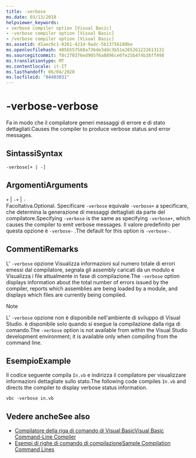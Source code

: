 ```yaml
---
title: -verbose
ms.date: 03/13/2018
helpviewer_keywords:
- verbose compiler option [Visual Basic]
- -verbose compiler option [Visual Basic]
- /verbose compiler option [Visual Basic]
ms.assetid: d1aec0c1-0261-421d-9adc-5b13756100be
ms.openlocfilehash: 405b557568a736de3ddc3b51e265261222613131
ms.sourcegitcommit: f8c270376ed905f6a8896ce0fe25b4f4b38ff498
ms.translationtype: MT
ms.contentlocale: it-IT
ms.lasthandoff: 06/04/2020
ms.locfileid: "84403031"
---
```

# <a name="-verbose"></a><span data-ttu-id="104d1-102">-verbose</span><span class="sxs-lookup"><span data-stu-id="104d1-102">-verbose</span></span>
<span data-ttu-id="104d1-103">Fa in modo che il compilatore generi messaggi di errore e di stato dettagliati.</span><span class="sxs-lookup"><span data-stu-id="104d1-103">Causes the compiler to produce verbose status and error messages.</span></span>  
  
## <a name="syntax"></a><span data-ttu-id="104d1-104">Sintassi</span><span class="sxs-lookup"><span data-stu-id="104d1-104">Syntax</span></span>  
  
```console  
-verbose[+ | -]  
```  
  
## <a name="arguments"></a><span data-ttu-id="104d1-105">Argomenti</span><span class="sxs-lookup"><span data-stu-id="104d1-105">Arguments</span></span>  
 <span data-ttu-id="104d1-106">`+` &#124; `-`</span><span class="sxs-lookup"><span data-stu-id="104d1-106">`+` &#124; `-`</span></span>  
 <span data-ttu-id="104d1-107">Facoltativa.</span><span class="sxs-lookup"><span data-stu-id="104d1-107">Optional.</span></span> <span data-ttu-id="104d1-108">Specificare `-verbose` equivale `-verbose+` a specificare, che determina la generazione di messaggi dettagliati da parte del compilatore.</span><span class="sxs-lookup"><span data-stu-id="104d1-108">Specifying `-verbose` is the same as specifying `-verbose+`, which causes the compiler to emit verbose messages.</span></span> <span data-ttu-id="104d1-109">Il valore predefinito per questa opzione è `-verbose-` .</span><span class="sxs-lookup"><span data-stu-id="104d1-109">The default for this option is `-verbose-`.</span></span>  
  
## <a name="remarks"></a><span data-ttu-id="104d1-110">Commenti</span><span class="sxs-lookup"><span data-stu-id="104d1-110">Remarks</span></span>  
 <span data-ttu-id="104d1-111">L' `-verbose` opzione Visualizza informazioni sul numero totale di errori emessi dal compilatore, segnala gli assembly caricati da un modulo e Visualizza i file attualmente in fase di compilazione.</span><span class="sxs-lookup"><span data-stu-id="104d1-111">The `-verbose` option displays information about the total number of errors issued by the compiler, reports which assemblies are being loaded by a module, and displays which files are currently being compiled.</span></span>  
  
> [!NOTE]
> <span data-ttu-id="104d1-112">L' `-verbose` opzione non è disponibile nell'ambiente di sviluppo di Visual Studio. è disponibile solo quando si esegue la compilazione dalla riga di comando.</span><span class="sxs-lookup"><span data-stu-id="104d1-112">The `-verbose` option is not available from within the Visual Studio development environment; it is available only when compiling from the command line.</span></span>  
  
## <a name="example"></a><span data-ttu-id="104d1-113">Esempio</span><span class="sxs-lookup"><span data-stu-id="104d1-113">Example</span></span>  
 <span data-ttu-id="104d1-114">Il codice seguente compila `In.vb` e indirizza il compilatore per visualizzare informazioni dettagliate sullo stato.</span><span class="sxs-lookup"><span data-stu-id="104d1-114">The following code compiles `In.vb` and directs the compiler to display verbose status information.</span></span>  
  
```console  
vbc -verbose in.vb  
```  
  
## <a name="see-also"></a><span data-ttu-id="104d1-115">Vedere anche</span><span class="sxs-lookup"><span data-stu-id="104d1-115">See also</span></span>

- [<span data-ttu-id="104d1-116">Compilatore della riga di comando di Visual Basic</span><span class="sxs-lookup"><span data-stu-id="104d1-116">Visual Basic Command-Line Compiler</span></span>](index.md)
- [<span data-ttu-id="104d1-117">Esempi di righe di comando di compilazione</span><span class="sxs-lookup"><span data-stu-id="104d1-117">Sample Compilation Command Lines</span></span>](sample-compilation-command-lines.md)
